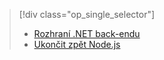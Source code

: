 > [!div class="op_single_selector"]
> * [Rozhraní .NET back-endu](../articles/app-service-mobile/app-service-mobile-dotnet-backend-how-to-use-server-sdk.md)
> * [Ukončit zpět Node.js](../articles/app-service-mobile/app-service-mobile-node-backend-how-to-use-server-sdk.md)
> 
> 

